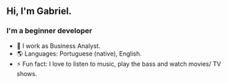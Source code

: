 ## Hi, I'm Gabriel.

### I'm a beginner developer
- 🤖 I work as Business Analyst.
- 🌎 Languages: Portuguese (native), English.
- ⚡ Fun fact: I love to listen to music, play the bass and watch movies/ TV shows.
